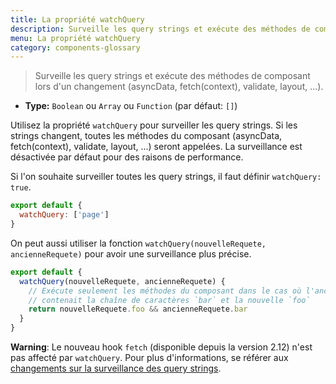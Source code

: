 ```yaml
---
title: La propriété watchQuery
description: Surveille les query strings et exécute des méthodes de composant lors d'un changement (asyncData, fetch(context), validate, layout, ...)
menu: La propriété watchQuery
category: components-glossary
---
```


> Surveille les query strings et exécute des méthodes de composant lors d'un changement (asyncData, fetch(context), validate, layout, ...).

- **Type:** `Boolean` ou `Array` ou `Function` (par défaut: `[]`)

Utilisez la propriété `watchQuery` pour surveiller les query strings. Si les strings changent, toutes les méthodes du composant (asyncData, fetch(context), validate, layout, ...) seront appelées. La surveillance est désactivée par défaut pour des raisons de performance.

Si l'on souhaite surveiller toutes les query strings, il faut définir `watchQuery: true`.

```js
export default {
  watchQuery: ['page']
}
```

On peut aussi utiliser la fonction `watchQuery(nouvelleRequete, ancienneRequete)` pour avoir une surveillance plus précise.

```js
export default {
  watchQuery(nouvelleRequete, ancienneRequete) {
    // Exécute seulement les méthodes du composant dans le cas où l'ancienne query string
    // contenait la chaîne de caractères `bar` et la nouvelle `foo`
    return nouvelleRequete.foo && ancienneRequete.bar
  }
}
```

<base-alert>

**Warning**: Le nouveau hook `fetch` (disponible depuis la version 2.12) n'est pas affecté par `watchQuery`. Pour plus d'informations, se référer aux [changements sur la surveillance des query strings](/guides/features/data-fetching#the-fetch-hook).

</base-alert>
